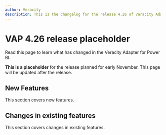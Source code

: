 ```yaml
---
author: Veracity
description: This is the changelog for the release 4.26 of Veracity Adapter for Power BI (VAP).
---
```

# VAP 4.26 release placeholder

Read this page to learn what has changed in the Veracity Adapter for Power BI. 

**This is a placeholder** for the release planned for early November. This page will be updated after the release.

## New Features
This section covers new features.


## Changes in existing features
This section covers changes in existing features.
